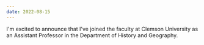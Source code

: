 ```yaml
---
date: 2022-08-15
--- 
```

I'm excited to announce that I've joined the faculty at Clemson University as an Assistant Professor in the Department of History and Geography.
